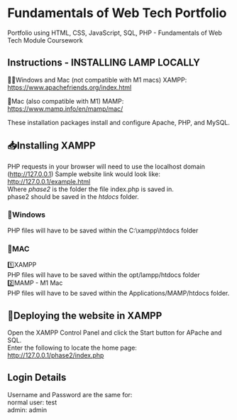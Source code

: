 # Fundamentals of Web Tech Portfolio
 Portfolio using HTML, CSS, JavaScript, SQL, PHP - Fundamentals of Web Tech Module Coursework

## Instructions - INSTALLING LAMP LOCALLY

📓🍎Windows and Mac (not compatible with M1 macs)
XAMPP: https://www.apachefriends.org/index.html

🍎Mac (also compatible with M1)
MAMP: https://www.mamp.info/en/mamp/mac/

<p>These installation packages install and configure Apache, PHP, and MySQL.</p>

## 📥Installing XAMPP
PHP requests in your browser will need to use the localhost domain 
(http://127.0.0.1)
Sample website link would look like: http://127.0.0.1/example.html
<br>
Where *phase2* is the folder the file index.php is saved in.
<br>phase2 should be saved in the *htdocs* folder.

### 📓Windows
PHP files will have to be saved within the C:\xampp\htdocs folder
 
 
### 🍎MAC
  1️⃣XAMPP
   <br>PHP files will have to be saved within the opt/lampp/htdocs folder
 <br>2️⃣MAMP - M1 Mac
  <br>PHP files will have to be saved within the Applications/MAMP/htdocs folder.


## 🚧Deploying the website in XAMPP
Open the XAMPP Control Panel and click the Start button for APache and SQL.
<br> Enter the following to locate the home page:
http://127.0.0.1/phase2/index.php

## Login Details
Username and Password are the same for:
<br> normal user: test 
<br> admin: admin
